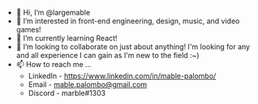 - 👋 Hi, I’m @largemable
- 👀 I’m interested in front-end engineering, design, music, and video games! 
- 🌱 I’m currently learning React!
- 💞️ I’m looking to collaborate on just about anything! I'm looking for any and all experience I can gain as I'm new to the field :~)
- 📫 How to reach me ...
  - LinkedIn - https://www.linkedin.com/in/mable-palombo/
  - Email - mable.palombo@gmail.com
  - Discord - marble#1303

<!---
largemable/largemable is a ✨ special ✨ repository because its `README.md` (this file) appears on your GitHub profile.
You can click the Preview link to take a look at your changes.
--->
